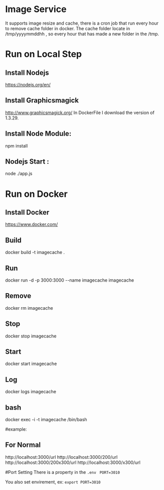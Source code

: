 # Image Service
It supports image resize and cache, there is a cron job that run every hour to remove cache folder in docker.
The cache folder locate in /tmp/yyyymmddhh , so every hour that has made a new folder in the /tmp.

# Run on Local Step
## Install Nodejs
https://nodejs.org/en/

## Install Graphicsmagick
http://www.graphicsmagick.org/
In DockerFile I download the version of 1.3.29.

## Install Node Module:
npm install

## Nodejs Start :
node ./app.js

# Run on Docker
## Install Docker
https://www.docker.com/

## Build
docker build -t imagecache .
## Run
docker run -d -p 3000:3000 --name imagecache imagecache
## Remove
docker rm imagecache
## Stop
docker stop imagecache
## Start
docker start imagecache
## Log
docker logs imagecache
## bash
docker exec -i -t imagecache /bin/bash

#example:
## For Normal
http://localhost:3000/url
http://localhost:3000/200/url
http://localhost:3000/200x300/url
http://localhost:3000/x300/url

#Port Setting
There is a property in the `.env `
`PORT=3010`

You also set envirement, ex:
`export PORT=3010`
